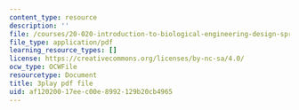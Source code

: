 ```yaml
---
content_type: resource
description: ''
file: /courses/20-020-introduction-to-biological-engineering-design-spring-2009/af12020017eec00e8992129b20cb4965_gTtZrPy_SzQ.pdf
file_type: application/pdf
learning_resource_types: []
license: https://creativecommons.org/licenses/by-nc-sa/4.0/
ocw_type: OCWFile
resourcetype: Document
title: 3play pdf file
uid: af120200-17ee-c00e-8992-129b20cb4965
---
```

